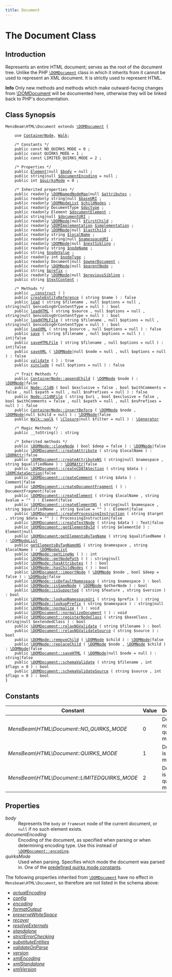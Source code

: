 ```yaml
---
title: Document
---
```


# The Document Class #

## Introduction ##

Represents an entire HTML document; serves as the root of the document tree. Unlike the PHP [`\DOMDocument`](https://www.php.net/manual/en/class.domdocument.php) class in which it inherits from it cannot be used to represent an XML document. It is strictly used to represent HTML.

<div class="admonition info"><p><strong>Info</strong> Only new methods and methods which make outward-facing changes from <a href="https://www.php.net/manual/en/class.domdocument.php">\DOMDocument</a> will be documented here, otherwise they will be linked back to PHP's documentation.</p></div>

## Class Synopsis ##

<pre><code class="php">MensBeam\HTML\Document extends <a href="https://www.php.net/manual/en/class.domdocument.php">\DOMDocument</a> {

    use <a href="../ContainerNode/index.html">ContainerNode</a>, <a href="../Walk/index.html">Walk</a>;

    /* Constants */
    public const NO_QUIRKS_MODE = 0 ;
    public const QUIRKS_MODE = 1 ;
    public const LIMITED_QUIRKS_MODE = 2 ;

    /* Properties */
    public <a href="../Element/index.html">Element</a>|null <a href="#document-props-body">$body</a> = null ;
    public string|null <a href="#document-props-documentencoding">$documentEncoding</a> = null ;
    public int <a href="#document-props-quirksmode">$quirksMode</a> = 0 ;

    /* Inherited properties */
    public readonly <a href="https://www.php.net/manual/en/class.domnamednodemap.php">\DOMNamedNodeMap</a>|null <a href="https://www.php.net/manual/en/class.domnode.php#domnode.props.attributes">$attributes</a> ;
    public readonly string|null <a href="https://www.php.net/manual/en/class.domnode.php#domnode.props.baseuri">$baseURI</a> ;
    public readonly <a href="https://www.php.net/manual/en/class.domnodelist.php">\DOMNodeList</a> <a href="https://www.php.net/manual/en/class.domnode.php#domnode.props.childnodes">$childNodes</a> ;
    public readonly DocumentType <a href="https://www.php.net/manual/en/class.domdocument.php#domdocument.props.doctype">$doctype</a> ;
    public readonly Element <a href="https://www.php.net/manual/en/class.domdocument.php#domdocument.props.documentelement">$documentElement</a> ;
    public string|null <a href="https://www.php.net/manual/en/class.domdocument.php#domdocument.props.documenturi">$documentURI</a> ;
    public readonly <a href="https://www.php.net/manual/en/class.domnode.php">\DOMNode</a>|null <a href="https://www.php.net/manual/en/class.domnode.php#domnode.props.firstchild">$firstChild</a> ;
    public readonly <a href="https://www.php.net/manual/en/class.domimplementation.php">\DOMImplementation</a> <a href="https://www.php.net/manual/en/class.domdocument.php#domdocument.props.implementation">$implementation</a> ;
    public readonly <a href="https://www.php.net/manual/en/class.domnode.php">\DOMNode</a>|null <a href="https://www.php.net/manual/en/class.domnode.php#domnode.props.lastchild">$lastChild</a> ;
    public readonly string <a href="https://www.php.net/manual/en/class.domnode.php#domnode.props.localname">$localName</a> ;
    public readonly string|null <a href="https://www.php.net/manual/en/class.domnode.php#domnode.props.namespaceuri">$namespaceURI</a> ;
    public readonly <a href="https://www.php.net/manual/en/class.domnode.php">\DOMNode</a>|null <a href="https://www.php.net/manual/en/class.domnode.php#domnode.props.nextsibling">$nextSibling</a> ;
    public readonly string <a href="https://www.php.net/manual/en/class.domnode.php#domnode.props.nodename">$nodeName</a> ;
    public string <a href="https://www.php.net/manual/en/class.domnode.php#domnode.props.nodevalue">$nodeValue</a> ;
    public readonly int <a href="https://www.php.net/manual/en/class.domnode.php#domnode.props.nodetype">$nodeType</a> ;
    public readonly Document|null <a href="https://www.php.net/manual/en/class.domnode.php#domnode.props.ownerdocument">$ownerDocument</a> ;
    public readonly <a href="https://www.php.net/manual/en/class.domnode.php">\DOMNode</a>|null <a href="https://www.php.net/manual/en/class.domnode.php#domnode.props.parentnode">$parentNode</a> ;
    public string <a href="https://www.php.net/manual/en/class.domnode.php#domnode.props.prefix">$prefix</a> ;
    public readonly <a href="https://www.php.net/manual/en/class.domnode.php">\DOMNode</a>|null <a href="https://www.php.net/manual/en/class.domnode.php#domnode.props.previoussibling">$previousSibling</a> ;
    public string <a href="https://www.php.net/manual/en/class.domnode.php#domnode.props.textcontent">$textContent</a> ;

    /* Methods */
    public <a href="construct.html">__construct</a> ( )
    public <a href="createEntityReference.html">createEntityReference</a> ( string $name ) : false
    public <a href="load.html">load</a> ( string $filename , null $options = null , string|null $encodingOrContentType = null ) : bool
    public <a href="loadHTML.html">loadHTML</a> ( string $source , null $options = null , string|null $encodingOrContentType = null ) : bool
    public <a href="loadHTMLFile.html">loadHTMLFile</a> ( string $filename , null $options = null , string|null $encodingOrContentType = null ) : bool
    public <a href="loadHTML.html">loadXML</a> ( string $source , null $options = null ) : false
    public <a href="save.html">save</a> ( string $filename , null $options = null ) : int|false
    public <a href="saveHTMLFile.html">saveHTMLFile</a> ( string $filename , null $options = null ) : int|false
    public <a href="saveXML.html">saveXML</a> ( <a href="https://www.php.net/manual/en/class.domnode.php">\DOMNode</a>|null $node = null , null $options = null ) : false
    public <a href="validate.html">validate</a> ( ) : true
    public <a href="xinclude.html">xinclude</a> ( null $options = null ) : false

    /* Trait Methods */
    public <a href="../ContainerNode/appendChild.html">ContainerNode::appendChild</a> ( <a href="https://www.php.net/manual/en/class.domnode.php">\DOMNode</a> $node ) : <a href="https://www.php.net/manual/en/class.domnode.php">\DOMNode</a>|false
    public <a href="../Node/C14N.html">Node::C14N</a> ( bool $exclusive = false , bool $withComments = false , null $xpath = null , null $nsPrefixes = null ) : false
    public <a href="../Node/C14NFile.html">Node::C14NFile</a> ( string $uri , bool $exclusive = false , bool $withComments = false , null $xpath = null , null $nsPrefixes = null ) : false
    public <a href="../ContainerNode/insertBefore.html">ContainerNode::insertBefore</a> ( <a href="https://www.php.net/manual/en/class.domnode.php">\DOMNode</a> $node , <a href="https://www.php.net/manual/en/class.domnode.php">\DOMNode</a>|null $child = null ) : <a href="https://www.php.net/manual/en/class.domnode.php">\DOMNode</a>|false
    public <a href="../Walk/walk.html">Walk::walk</a> ( <a href="https://www.php.net/manual/en/class.closure.php">\Closure</a>|null $filter = null ) : <a href="https://www.php.net/manual/en/class.generator.php">\Generator</a>

    /* Magic Methods */
    public __toString() : string

    /* Inherited methods */
    public <a href="https://www.php.net/manual/en/domnode.clonenode.php">\DOMNode::cloneNode</a> ( bool $deep = false ) : <a href="https://www.php.net/manual/en/class.domnode.php">\DOMNode</a>|false
    public <a href="https://www.php.net/manual/en/domdocument.createattribute.php">\DOMDocument::createAttribute</a> ( string $localName ) : <a href="https://www.php.net/manual/en/class.domattr.php">\DOMAttr</a>|false
    public <a href="https://www.php.net/manual/en/domdocument.createattributens.php">\DOMDocument::createAttributeNS</a> ( string|null $namespace , string $qualifiedName ) : <a href="https://www.php.net/manual/en/class.domattr.php">\DOMAttr</a>|false
    public <a href="https://www.php.net/manual/en/domdocument.createcdatasection.php">\DOMDocument::createCDATASection</a> ( string $data ) : <a href="https://www.php.net/manual/en/class.domcdatasection.php">\DOMCdataSection</a>|false
    public <a href="https://www.php.net/manual/en/domdocument.createcomment.php">\DOMDocument::createComment</a> ( string $data ) : Comment|false
    public <a href="https://www.php.net/manual/en/domdocument.createdocumentfragment.php">\DOMDocument::createDocumentFragment</a> ( ) : DocumentFragment|false
    public <a href="https://www.php.net/manual/en/domdocument.createelement.php">\DOMDocument::createElement</a> ( string $localName , string $value = "" ) : Element|false
    public <a href="https://www.php.net/manual/en/domdocument.createelementns.php">\DOMDocument::createElementNS</a> ( string|null $namespace , string $qualifiedName , string $value = "" ) : Element|false
    public <a href="https://www.php.net/manual/en/domdocument.createprocessinginstruction.php">\DOMDocument::createProcessingInstruction</a> ( string $target , string $data = "" ) : ProcessingInstruction|false
    public <a href="https://www.php.net/manual/en/domdocument.createtextnode.php"\DOMDocument::>\DOMDocument::createTextNode</a> ( string $data ) : Text|false
    public <a href="https://www.php.net/manual/en/domdocument.getelementbyid.php">\DOMDocument::getElementById</a> ( string $elementId ) : Element|null
    public <a href="https://www.php.net/manual/en/domdocument.getelementsbytagname.php">\DOMDocument:getElementsByTagName</a> ( string $qualifiedName ) : <a href="https://www.php.net/manual/en/class.domnodelist.php">\DOMNodeList</a>
    public <a href="https://www.php.net/manual/en/domdocument.createelementsbytagnamens.php">getElementsByTagNameNS</a> ( string $namespace , string $localName ) : <a href="https://www.php.net/manual/en/class.domnodelist.php">\DOMNodeList</a>
    public <a href="https://www.php.net/manual/en/domnode.getlineno.php">\DOMNode::getLineNo</a> ( ) : int
    public <a href="https://www.php.net/manual/en/domnode.getnodepath.php">\DOMNode::getNodePath</a> ( ) : string|null
    public <a href="https://www.php.net/manual/en/domnode.hasattributes.php">\DOMNode::hasAttributes</a> ( ) : bool
    public <a href="https://www.php.net/manual/en/domnode.haschildnodes.php">\DOMNode::hasChildNodes</a> ( ) : bool
    public <a href="https://www.php.net/manual/en/domdocument.importnode.php">\DOMDocument::importNode</a> ( <a href="https://www.php.net/manual/en/class.domnode.php">\DOMNode</a> $node , bool $deep = false ) : <a href="https://www.php.net/manual/en/class.domnode.php">\DOMNode</a>|false
    public <a href="https://www.php.net/manual/en/domnode.isdefaultnamespace.php">\DOMNode::isDefaultNamespace</a> ( string $namespace ) : bool
    public <a href="https://www.php.net/manual/en/domnode.issamenode.php">\DOMNode::isSameNode</a> ( <a href="https://www.php.net/manual/en/class.domnode.php">\DOMNode</a> $otherNode ) : bool
    public <a href="https://www.php.net/manual/en/domnode.issupported.php">\DOMNode::isSupported</a> ( string $feature , string $version ) : bool
    public <a href="https://www.php.net/manual/en/domnode.lookupnamespaceuri.php">\DOMNode::lookupNamespaceUri</a> ( string $prefix ) : string
    public <a href="https://www.php.net/manual/en/domnode.lookupprefix.php">\DOMNode::lookupPrefix</a> ( string $namespace ) : string|null
    public <a href="https://www.php.net/manual/en/domnode.normalize.php">\DOMNode::normalize</a> ( ) : void
    public <a href="https://www.php.net/manual/en/domdocument.normalizedocument.php">\DOMDocument::normalizeDocument</a> ( ) : void
    public <a href="https://www.php.net/manual/en/domdocument.registernodeclass.php">\DOMDocument::registerNodeClass</a> ( string $baseClass , string|null $extendedClass ) : bool
    public <a href="https://www.php.net/manual/en/domdocument.relaxngvalidate.php">\DOMDocument::relaxNGValidate</a> ( string $filename ) : bool
    public <a href="https://www.php.net/manual/en/domdocument.relaxngvalidatesource.php">\DOMDocument::relaxNGValidateSource</a> ( string $source ) : bool
    public <a href="https://www.php.net/manual/en/domnode.removechild.php">\DOMNode::removeChild</a> ( <a href="https://www.php.net/manual/en/class.domnode.php">\DOMNode</a> $child ) : <a href="https://www.php.net/manual/en/class.domnode.php">\DOMNode</a>|false
    public <a href="https://www.php.net/manual/en/domnode.replacechild.php">\DOMNode::replaceChild</a> ( <a href="https://www.php.net/manual/en/class.domnode.php">\DOMNode</a> $node , <a href="https://www.php.net/manual/en/class.domnode.php">\DOMNode</a> $child ) : <a href="https://www.php.net/manual/en/class.domnode.php">\DOMNode</a>|false
    public <a href="https://www.php.net/manual/en/domdocument.savehtml.php">\DOMDocument::saveHTML</a> ( <a href="https://www.php.net/manual/en/class.domnode.php">\DOMNode</a>|null $node = null ) : string|false
    public <a href="https://www.php.net/manual/en/domdocument.schemavalidate.php">\DOMDocument::schemaValidate</a> ( string $filename , int $flags = 0 ) : bool
    public <a href="https://www.php.net/manual/en/domdocument.schemavalidatesource.php">\DOMDocument::schemaValidateSource</a> ( string $source , int $flags = 0 ) : bool
}</code></pre>

## Constants ##

| Constant                                              | Value | Description                           |
| ----------------------------------------------------- | ----- | ------------------------------------- |
| <var>MensBeam\HTML\Document::NO_QUIRKS_MODE</var>     | 0     | Document not in quirks mode           |
| <var>MensBeam\HTML\Document::QUIRKS_MODE</var>        | 1     | Document is in quirks mode            |
| <var>MensBeam\HTML\Document::LIMITEDQUIRKS_MODE</var> | 2     | Document is in limited quirks mode    |

## Properties ##

<dl>
 <dt id="document-props-body"><var>body</var></dt>
 <dd>Represents the <code>body</code> or <code>frameset</code> node of the current document, or <code>null</code> if no such element exists.</dd>

 <dt id="document-props-documentencoding"><var>documentEncoding</var></dt>
 <dd>Encoding of the document, as specified when parsing or when determining encoding type. Use this instead of <a href="https://php.net/manual/en/class.domdocument.php#domdocument.props.encoding"><code>\DOMDocument::encoding</code></a>.</dd>

 <dt id="document-props-quirksmode"><var>quirksMode</var></dt>
 <dd>Used when parsing. Specifies which mode the document was parsed in. One of the <a href="#page_Constants">predefined quirks mode constants</a>.</dd>
</dl>

The following properties inherited from [`\DOMDocument`](https://www.php.net/manual/en/class.domdocument.php) have no effect in `Mensbeam\HTML\Document`, so therefore are not listed in the schema above:

* <a href="https://www.php.net/manual/en/class.domdocument.php#domdocument.props.actualencoding"><var>actualEncoding</var></a>
* <a href="https://www.php.net/manual/en/class.domdocument.php#domdocument.props.config"><var>config</var></a>
* <a href="https://www.php.net/manual/en/class.domdocument.php#domdocument.props.encoding"><var>encoding</var></a>
* <a href="https://www.php.net/manual/en/class.domdocument.php#domdocument.props.formatoutput"><var>formatOutput</var></a>
* <a href="https://www.php.net/manual/en/class.domdocument.php#domdocument.props.preservewhitespace"><var>preserveWhiteSpace</var></a>
* <a href="https://www.php.net/manual/en/class.domdocument.php#domdocument.props.recover"><var>recover</var></a>
* <a href="https://www.php.net/manual/en/class.domdocument.php#domdocument.props.resolveexternals"><var>resolveExternals</var></a>
* <a href="https://www.php.net/manual/en/class.domdocument.php#domdocument.props.standalone"><var>standalone</var></a>
* <a href="https://www.php.net/manual/en/class.domdocument.php#domdocument.props.stricterrorchecking"><var>strictErrorChecking</var></a>
* <a href="https://www.php.net/manual/en/class.domdocument.php#domdocument.props.substituteentities"><var>substituteEntities</var></a>
* <a href="https://www.php.net/manual/en/class.domdocument.php#domdocument.props.validateonparse"><var>validateOnParse</var></a>
* <a href="https://www.php.net/manual/en/class.domdocument.php#domdocument.props.version"><var>version</var></a>
* <a href="https://www.php.net/manual/en/class.domdocument.php#domdocument.props.xmlencoding"><var>xmlEncoding</var></a>
* <a href="https://www.php.net/manual/en/class.domdocument.php#domdocument.props.xmlstandalone"><var>xmlStandalone</var></a>
* <a href="https://www.php.net/manual/en/class.domdocument.php#domdocument.props.xmlversion"><var>xmlVersion</var></a>